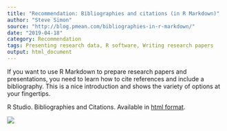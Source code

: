 ```yaml
---
title: "Recommendation: Bibliographies and citations (in R Markdown)"
author: "Steve Simon"
source: "http://blog.pmean.com/bibliographies-in-r-markdown/"
date: "2019-04-18"
category: Recommendation
tags: Presenting research data, R software, Writing research papers
output: html_document
---
```


If you want to use R Markdown to prepare research papers and
presentations, you need to learn how to cite references and include a
bibliography. This is a nice introduction and shows the variety of
options at your fingertips.

<!---More--->

R Studio. Bibliographies and Citations. Available in [html
format](https://rmarkdown.rstudio.com/authoring_bibliographies_and_citations.html).

![](http://www.pmean.com/images/images/19/bibliographies-in-r-markdown01.png)




